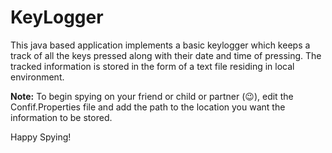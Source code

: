 # KeyLogger
This java based application implements a basic keylogger which keeps a track of all the keys pressed along with their date and time of pressing.
The tracked information is stored in the form of a text file residing in local environment.

**Note:** To begin spying on your friend or child or partner (:wink:), edit the Confif.Properties file and add the path to the location you want the information to be stored.

Happy Spying!
